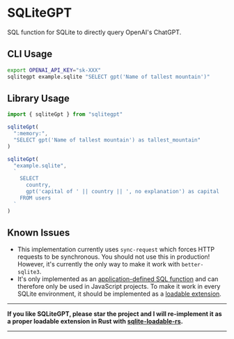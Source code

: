 # SQLiteGPT

SQL function for SQLite to directly query OpenAI's ChatGPT.


## CLI Usage

```sh
export OPENAI_API_KEY="sk-XXX"
sqlitegpt example.sqlite "SELECT gpt('Name of tallest mountain')"
```


## Library Usage

```ts
import { sqliteGpt } from "sqlitegpt"

sqliteGpt(
  ":memory:",
  "SELECT gpt('Name of tallest mountain') as tallest_mountain"
)

sqliteGpt(
  "example.sqlite",
  `
    SELECT
      country,
      gpt('capital of ' || country || ', no explanation') as capital
    FROM users
  `
)
```


## Known Issues

- This implementation currently uses `sync-request`
    which forces HTTP requests to be synchronous.
    You should not use this in production!
    However, it's currently the only way to make it work with `better-sqlite3`.
- It's only implemented as an
    [application-defined SQL function](https://sqlite.org/appfunc.html)
    and can therefore only be used in JavaScript projects.
    To make it work in every SQLite environment,
    it should be implemented as a
    [loadable extension](https://www.sqlite.org/loadext.html).

---

**If you like SQLiteGPT, please star the project
and I will re-implement it as a proper loadable extension in Rust with
[sqlite-loadable-rs](https://github.com/asg017/sqlite-loadable-rs).**

---
